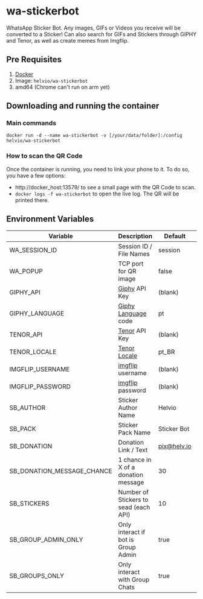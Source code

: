 # wa-stickerbot

WhatsApp Sticker Bot. Any images, GIFs or Videos you receive will be converted to a Sticker!
Can also search for GIFs and Stickers through GIPHY and Tenor, as well as create memes from Imgflip.

## Pre Requisites

1. [Docker]
2. Image: `helvio/wa-stickerbot`
3. amd64 (Chrome can't run on arm yet)

## Downloading and running the container

### Main commands

`docker run -d --name wa-stickerbot -v [/your/data/folder]:/config helvio/wa-stickerbot`

### How to scan the QR Code

Once the container is running, you need to link your phone to it. To do so, you have a few options:

- http://docker_host:13579/ to see a small page with the QR Code to scan.
- `docker logs -f wa-stickerbot` to open the live log. The QR will be printed there.

## Environment Variables

| Variable                   | Description                           | Default     | Optional |
| -------------------------- | ------------------------------------- | ----------- | -------- |
| WA_SESSION_ID              | Session ID / File Names               | session     | yes      |
| WA_POPUP                   | TCP port for QR image                 | false       | yes      |
| GIPHY_API                  | [Giphy] API Key                       | (blank)     | yes      |
| GIPHY_LANGUAGE             | [Giphy Language] code                 | pt          | yes      |
| TENOR_API                  | [Tenor] API Key                       | (blank)     | yes      |
| TENOR_LOCALE               | [Tenor Locale]                        | pt_BR       | yes      |
| IMGFLIP_USERNAME           | [imgflip] username                    | (blank)     | yes      |
| IMGFLIP_PASSWORD           | [imgflip] password                    | (blank)     | yes      |
| SB_AUTHOR                  | Sticker Author Name                   | Helvio      | yes      |
| SB_PACK                    | Sticker Pack Name                     | Sticker Bot | yes      |
| SB_DONATION                | Donation Link / Text                  | pix@helv.io | yes      |
| SB_DONATION_MESSAGE_CHANCE | 1 chance in X of a donation message   | 30          | yes      |
| SB_STICKERS                | Number of Stickers to sead (each API) | 10          | yes      |
| SB_GROUP_ADMIN_ONLY        | Only interact if bot is Group Admin   | true        | yes      |
| SB_GROUPS_ONLY             | Only interact with Group Chats        | true        | yes      |

[docker]: https://docs.docker.com/engine/install/
[giphy]: https://developers.giphy.com/branch/master/docs/api/
[giphy language]: https://developers.giphy.com/docs/optional-settings/#language-support
[tenor]: https://tenor.com/gifapi
[tenor locale]: https://developers.google.com/tenor/guides/localization
[imgflip]: https://imgflip.com/signup
